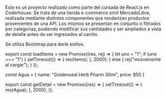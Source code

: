 Este es un proyecto realizado como parte del cursada de React.js en Coderhouse. Se trata de una tienda e-commerce simil MercadoLibre, realizada mediante distintos componentes que renderizan productos provenientes de una API. Los mismos se presentan en conjunto o filtrados por categorias, pudiendo modificar sus cantidades y ser ampliados a vista de detalle antes de ser ingresados al carrito.  

Se utiliza Bootstrap para darle estilos.

export const loadItems = new Promise((res, rej) => {
  let uno = "1";
  if (uno === "1") {
    setTimeout(() => {
      res(items);
    }, 2000);
  } else {
    rej("incoveniente al cargar");
  }
});

const Agua = {
    name: "Goldenseal Herb Pharm 30ml",
    price: 850
}

export const getDetail = new Promise((res) => {
  setTimeout(() => {
    res(Agua);
  }, 2000);
});
